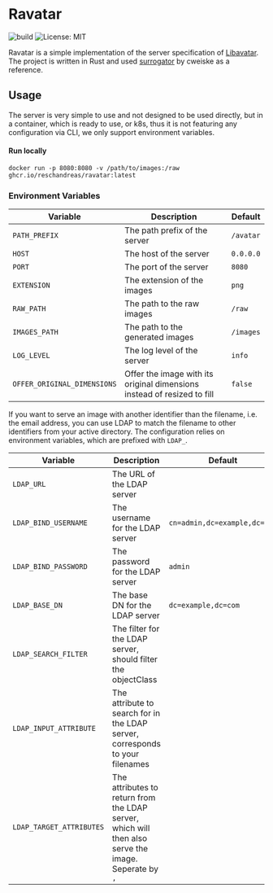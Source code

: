 # Ravatar

![build](https://github.com/reschandreas/ravatar/actions/workflows/build-and-push.yaml/badge.svg)
![License: MIT](https://img.shields.io/badge/License-MIT-yellow.svg)

Ravatar is a simple implementation of the server specification of [Libavatar](https://wiki.libravatar.org/api/). The
project is written in Rust and used [surrogator](https://github.com/cweiske/surrogator) by cweiske as a reference.

## Usage

The server is very simple to use and not designed to be used directly, but in a container, which is ready to use, or
k8s, thus it is not featuring any configuration
via CLI, we only support environment variables.

#### Run locally

```shell
docker run -p 8080:8080 -v /path/to/images:/raw ghcr.io/reschandreas/ravatar:latest
```

### Environment Variables

| Variable                    | Description                                                             | Default   |
|-----------------------------|-------------------------------------------------------------------------|-----------|
| `PATH_PREFIX`               | The path prefix of the server                                           | `/avatar` |
| `HOST`                      | The host of the server                                                  | `0.0.0.0` |
| `PORT`                      | The port of the server                                                  | `8080`    |
| `EXTENSION`                 | The extension of the images                                             | `png`     |
| `RAW_PATH`                  | The path to the raw images                                              | `/raw`    |
| `IMAGES_PATH`               | The path to the generated images                                        | `/images` |
| `LOG_LEVEL`                 | The log level of the server                                             | `info`    |
| `OFFER_ORIGINAL_DIMENSIONS` | Offer the image with its original dimensions instead of resized to fill | `false`   |

If you want to serve an image with another identifier than the filename, i.e. the email address, you can use
LDAP to match the filename to other identifiers from your active directory. The configuration relies
on environment variables, which are prefixed with `LDAP_`.

| Variable                 | Description                                                                                          | Default                      | Example                       |
|--------------------------|------------------------------------------------------------------------------------------------------|------------------------------|-------------------------------|
| `LDAP_URL`               | The URL of the LDAP server                                                                           |                              | `ldap://localhost:389`        |
| `LDAP_BIND_USERNAME`     | The username for the LDAP server                                                                     | `cn=admin,dc=example,dc=com` |
| `LDAP_BIND_PASSWORD`     | The password for the LDAP server                                                                     | `admin`                      |
| `LDAP_BASE_DN`           | The base DN for the LDAP server                                                                      | `dc=example,dc=com`          |
| `LDAP_SEARCH_FILTER`     | The filter for the LDAP server, should filter the objectClass                                        |                              | `(objectClass=inetOrgPerson)` |
| `LDAP_INPUT_ATTRIBUTE`   | The attribute to search for in the LDAP server, corresponds to your filenames                        |                              | `sn`                          |
| `LDAP_TARGET_ATTRIBUTES` | The attributes to return from the LDAP server, which will then also serve the image. Seperate by `,` |                              | `mail,username`               |